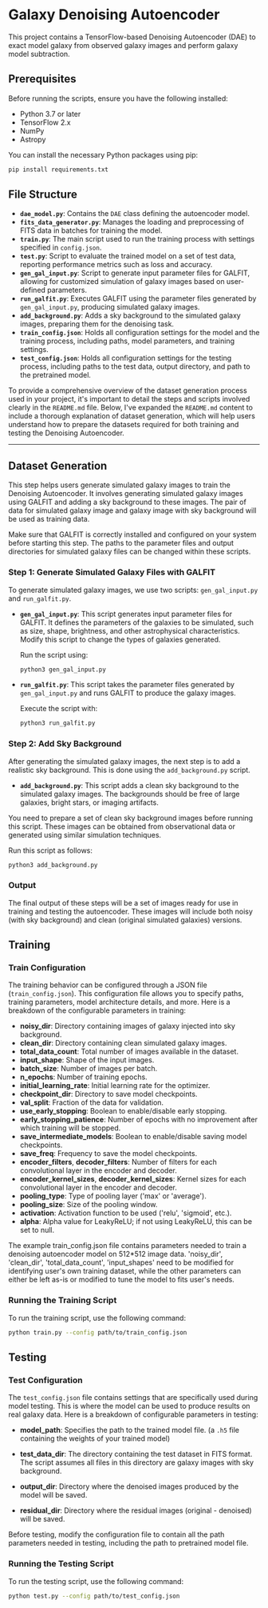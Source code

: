 # Galaxy Denoising Autoencoder

This project contains a TensorFlow-based Denoising Autoencoder (DAE) to exact model galaxy from observed galaxy images and perform galaxy model subtraction.

## Prerequisites

Before running the scripts, ensure you have the following installed:
- Python 3.7 or later
- TensorFlow 2.x
- NumPy
- Astropy

You can install the necessary Python packages using pip:

```bash
pip install requirements.txt
```

## File Structure

- **`dae_model.py`**: Contains the `DAE` class defining the autoencoder model. 
- **`fits_data_generator.py`**: Manages the loading and preprocessing of FITS data in batches for training the model.
- **`train.py`**: The main script used to run the training process with settings specified in `config.json`.
- **`test.py`**: Script to evaluate the trained model on a set of test data, reporting performance metrics such as loss and accuracy.
- **`gen_gal_input.py`**: Script to generate input parameter files for GALFIT, allowing for customized simulation of galaxy images based on user-defined parameters.
- **`run_galfit.py`**: Executes GALFIT using the parameter files generated by `gen_gal_input.py`, producing simulated galaxy images.
- **`add_background.py`**: Adds a sky background to the simulated galaxy images, preparing them for the denoising task.
- **`train_config.json`**: Holds all configuration settings for the model and the training process, including paths, model parameters, and training settings.
- **`test_config.json`**: Holds all configuration settings for the testing process, including paths to the  test data, output directory, and path to the pretrained model. 


To provide a comprehensive overview of the dataset generation process used in your project, it's important to detail the steps and scripts involved clearly in the `README.md` file. Below, I've expanded the `README.md` content to include a thorough explanation of dataset generation, which will help users understand how to prepare the datasets required for both training and testing the Denoising Autoencoder.

---

## Dataset Generation

This step helps users generate simulated galaxy images to train the Denoising Autoencoder. It involves generating simulated galaxy images using GALFIT and adding a sky background to these images. The pair of data for simulated galaxy image and galaxy image with sky background will be used as training data. 

Make sure that GALFIT is correctly installed and configured on your system before starting this step. The paths to the parameter files and output directories for simulated galaxy files can be changed within these scripts.

### Step 1: Generate Simulated Galaxy Files with GALFIT

To generate simulated galaxy images, we use two scripts: `gen_gal_input.py` and `run_galfit.py`.

- **`gen_gal_input.py`**: This script generates input parameter files for GALFIT. It defines the parameters of the galaxies to be simulated, such as size, shape, brightness, and other astrophysical characteristics. Modify this script to change the types of galaxies generated.

  Run the script using:
  ```bash
  python3 gen_gal_input.py
  ```

- **`run_galfit.py`**: This script takes the parameter files generated by `gen_gal_input.py` and runs GALFIT to produce the galaxy images. 

  Execute the script with:
  ```bash
  python3 run_galfit.py
  ```

### Step 2: Add Sky Background

After generating the simulated galaxy images, the next step is to add a realistic sky background. This is done using the `add_background.py` script.

- **`add_background.py`**: This script adds a clean sky background to the simulated galaxy images. The backgrounds should be free of large galaxies, bright stars, or imaging artifacts.

You need to prepare a set of clean sky background images before running this script. These images can be obtained from observational data or generated using similar simulation techniques.

  Run this script as follows:
  ```bash
  python3 add_background.py
  ```


### Output

The final output of these steps will be a set of images ready for use in training and testing the autoencoder. These images will include both noisy (with sky background) and clean (original simulated galaxies) versions.


## Training

### Train Configuration

The training behavior can be configured through a JSON file (`train_config.json`). This configuration file allows you to specify paths, training parameters, model architecture details, and more. Here is a breakdown of the configurable parameters in training:

- **noisy_dir**: Directory containing images of galaxy injected into sky background.
- **clean_dir**: Directory containing clean simulated galaxy images.
- **total_data_count**: Total number of images available in the dataset.
- **input_shape**: Shape of the input images.
- **batch_size**: Number of images per batch.
- **n_epochs**: Number of training epochs.
- **initial_learning_rate**: Initial learning rate for the optimizer.
- **checkpoint_dir**: Directory to save model checkpoints.
- **val_split**: Fraction of the data for validation.
- **use_early_stopping**: Boolean to enable/disable early stopping.
- **early_stopping_patience**: Number of epochs with no improvement after which training will be stopped.
- **save_intermediate_models**: Boolean to enable/disable saving model checkpoints.
- **save_freq**: Frequency to save the model checkpoints.
- **encoder_filters**, **decoder_filters**: Number of filters for each convolutional layer in the encoder and decoder.
- **encoder_kernel_sizes**, **decoder_kernel_sizes**: Kernel sizes for each convolutional layer in the encoder and decoder.
- **pooling_type**: Type of pooling layer ('max' or 'average').
- **pooling_size**: Size of the pooling window.
- **activation**: Activation function to be used ('relu', 'sigmoid', etc.).
- **alpha**: Alpha value for LeakyReLU; if not using LeakyReLU, this can be set to null.

The example train_config.json file contains parameters needed to train a denoising autoencoder model on 512*512 image data. 'noisy_dir', 'clean_dir', 'total_data_count', 'input_shapes' need to be modified for identifying user's own training dataset, while the other parameters can either be left as-is or modified to tune the model to fits user's needs. 

### Running the Training Script

To run the training script, use the following command:

```bash
python train.py --config path/to/train_config.json
```

## Testing

### Test Configuration

The `test_config.json` file contains settings that are specifically used during model testing. This is where the model can be used to produce results on real galaxy data. Here is a breakdown of configurable parameters in testing: 

- **model_path**: Specifies the path to the trained model file. (a `.h5` file containing the weights of your trained model)

- **test_data_dir**: The directory containing the test dataset in FITS format. The script assumes all files in this directory are galaxy images with sky background.

- **output_dir**: Directory where the denoised images produced by the model will be saved. 

- **residual_dir**: Directory where the residual images (original - denoised) will be saved. 

Before testing, modify the configuration file to contain all the path parameters needed in testing, including the path to pretrained model file. 

### Running the Testing Script

To run the testing script, use the following command:

```bash
python test.py --config path/to/test_config.json
```

